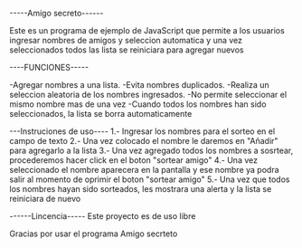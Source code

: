 -----Amigo secreto------

Este es un programa de ejemplo de JavaScript que permite a los usuarios ingresar nombres de amigos y seleccion automatica y una vez seleccionados todos las lista se reiniciara para agregar nuevos

----FUNCIONES-----

-Agregar nombres a una lista.
-Evita nombres duplicados.
-Realiza un seleccion aleatoria de los nombres ingresados.
-No permite seleccionar el mismo nombre mas de una vez
-Cuando todos los nombres han sido seleccionados, la lista se borra automaticamente

---Instruciones de uso----
1.- Ingresar los nombres para el sorteo en el campo de texto
2.- Una vez colocado el nombre le daremos en "Añadir" para agregarlo a la lista
3.- Una vez agregado todos los nombres a sosrtear, procederemos hacer click en el boton "sortear amigo"
4.- Una vez seleccionado el nombre aparecera en la pantalla y ese nombre ya podra salir al momento de oprimir el boton "sortear amigo"
5.- Una vez que todos los nombres hayan sido sorteados, les mostrara una alerta y la lista se reiniciara de nuevo

------Lincencia-----
Este proyecto es de uso libre

Gracias por usar el programa Amigo secrteto

